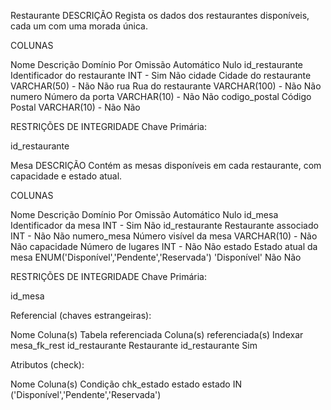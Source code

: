 Restaurante
DESCRIÇÃO
Regista os dados dos restaurantes disponíveis, cada um com uma morada única.

COLUNAS

Nome	Descrição	Domínio	Por Omissão	Automático	Nulo
id_restaurante	Identificador do restaurante	INT	-	Sim	Não
cidade	Cidade do restaurante	VARCHAR(50)	-	Não	Não
rua	Rua do restaurante	VARCHAR(100)	-	Não	Não
numero	Número da porta	VARCHAR(10)	-	Não	Não
codigo_postal	Código Postal	VARCHAR(10)	-	Não	Não

RESTRIÇÕES DE INTEGRIDADE
Chave Primária:

id_restaurante

Mesa
DESCRIÇÃO
Contém as mesas disponíveis em cada restaurante, com capacidade e estado atual.

COLUNAS

Nome	Descrição	Domínio	Por Omissão	Automático	Nulo
id_mesa	Identificador da mesa	INT	-	Sim	Não
id_restaurante	Restaurante associado	INT	-	Não	Não
numero_mesa	Número visível da mesa	VARCHAR(10)	-	Não	Não
capacidade	Número de lugares	INT	-	Não	Não
estado	Estado atual da mesa	ENUM('Disponível','Pendente','Reservada')	'Disponível'	Não	Não

RESTRIÇÕES DE INTEGRIDADE
Chave Primária:

id_mesa

Referencial (chaves estrangeiras):

Nome	Coluna(s)	Tabela referenciada	Coluna(s) referenciada(s)	Indexar
mesa_fk_rest	id_restaurante	Restaurante	id_restaurante	Sim

Atributos (check):

Nome	Coluna(s)	Condição
chk_estado	estado	estado IN ('Disponível','Pendente','Reservada')

